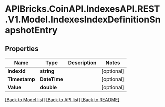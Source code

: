 # APIBricks.CoinAPI.IndexesAPI.REST.V1.Model.IndexesIndexDefinitionSnapshotEntry

## Properties

Name | Type | Description | Notes
------------ | ------------- | ------------- | -------------
**IndexId** | **string** |  | [optional] 
**Timestamp** | **DateTime** |  | [optional] 
**Value** | **double** |  | [optional] 

[[Back to Model list]](../../README.md#documentation-for-models) [[Back to API list]](../../README.md#documentation-for-api-endpoints) [[Back to README]](../../README.md)


